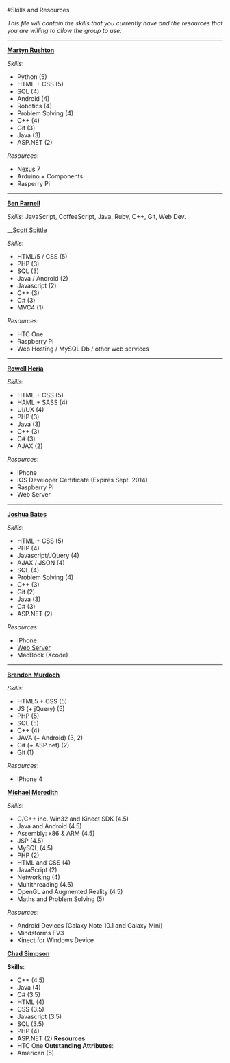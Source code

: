 #Skills and Resources

_This file will contain the skills that you currently have and the resources that you are willing to allow the group to use._

---

__[Martyn Rushton](http://github.com/martynrushton)__

_Skills_:
- Python (5)
- HTML + CSS (5)
- SQL (4)
- Android (4)
- Robotics (4)
- Problem Solving (4)
- C++ (4)
- Git (3)
- Java (3)
- ASP.NET (2)

_Resources_:
- Nexus 7
- Arduino + Components
- Rasperry Pi

---

__[Ben Parnell](http://github.com/benjaminparnell)__

_Skills_:
JavaScript, CoffeeScript, Java, Ruby, C++, Git, Web Dev.

__[Scott Spittle](https://github.com/ScottSpittle)

_Skills_:
- HTML/5 / CSS (5)
- PHP (3)
- SQL (3)
- Java / Android (2)
- Javascript (2)
- C++ (3)
- C# (3)
- MVC4 (1)

_Resources_:
- HTC One
- Raspberry Pi
- Web Hosting / MySQL Db / other web services

---

__[Rowell Heria](http://github.com/rowellheria)__

_Skills_:
- HTML + CSS (5)
- HAML + SASS (4)
- UI/UX (4)
- PHP (3)
- Java (3)
- C++ (3)
- C# (3)
- AJAX (2)

_Resources_:
- iPhone
- iOS Developer Certificate (Expires Sept. 2014)
- Raspberry Pi
- Web Server

---

__[Joshua Bates](https://github.com/JoBa1992)__

_Skills_:
- HTML + CSS (5)
- PHP (4)
- Javascript/JQuery (4)
- AJAX / JSON (4)
- SQL (4)
- Problem Solving (4)
- C++ (3)
- Git (2)
- Java (3)
- C# (3)
- ASP.NET (2)

_Resources_:
- iPhone
- [Web Server](http://joshuabates.co.uk)
- MacBook (Xcode)

---

__[Brandon Murdoch](http://github.com/Bammurdo)__

_Skills_:
- HTML5 + CSS (5)
- JS (+ jQuery) (5)
- PHP (5)
- SQL (5)
- C++ (4)
- JAVA (+ Android) (3, 2)
- C# (+ ASP.net) (2)
- Git (1)

_Resources_:
- iPhone 4

__[Michael Meredith](http://github.com/mjmeredith)__

_Skills_:
- C/C++ inc. Win32 and Kinect SDK (4.5)
- Java and Android (4.5)
- Assembly: x86 & ARM (4.5)
- JSP (4.5)
- MySQL (4.5)
- PHP (2)
- HTML and CSS (4)
- JavaScript (2)
- Networking (4)
- Multithreading (4.5)
- OpenGL and Augmented Reality (4.5)
- Maths and Problem Solving (5)

_Resources_:
- Android Devices (Galaxy Note 10.1 and Galaxy Mini)
- Mindstorms EV3
- Kinect for Windows Device

__[Chad Simpson](http://github.com/Drshockalot)__

__Skills__:
- C++ (4.5)
- Java (4)
- C# (3.5)
- HTML (4)
- CSS (3.5)
- Javascript (3.5)
- SQL (3.5)
- PHP (4)
- ASP.NET (2)
__Resources__:
- HTC One
__Outstanding Attributes__:
- American (5)

